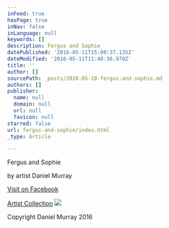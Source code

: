 ```yaml
---
inFeed: true
hasPage: true
inNav: false
inLanguage: null
keywords: []
description: Fergus and Sophie
datePublished: '2016-05-11T15:00:37.135Z'
dateModified: '2016-05-11T11:48:36.970Z'
title: ''
author: []
sourcePath: _posts/2016-05-10-fergus-and-sophie.md
authors: []
publisher:
  name: null
  domain: null
  url: null
  favicon: null
starred: false
url: fergus-and-sophie/index.html
_type: Article

---
```

Fergus and Sophie

by artist Daniel Murray

[Visit on Facebook][0]

[Artist Collection][1]
![](https://the-grid-user-content.s3-us-west-2.amazonaws.com/540a327f-74ef-4cac-9719-1d19943c5c6e.jpg)

Copyright Daniel Murray 2016

[0]: https://www.facebook.com/search/top/?q=Dan%20Murray%20Artist
[1]: https://thegrid.ai/daniel-murray-art/daniel-murray-art/